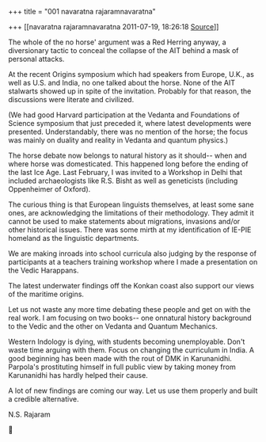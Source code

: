 +++
title = "001 navaratna rajaramnavaratna"

+++
[[navaratna rajaramnavaratna	2011-07-19, 18:26:18 [Source](https://groups.google.com/g/bvparishat/c/VD1wRrT067s)]]







 The whole of the no horse' argument was a Red Herring anyway, a diversionary tactic to conceal the collapse of the AIT behind a mask of personal attacks.



 At the recent Origins symposium which had speakers from Europe, U.K., as well as U.S. and India, no one talked about the horse. None of the AIT stalwarts showed up in spite of the invitation. Probably for that reason, the discussions were literate and civilized.



 (We had good Harvard participation at the Vedanta and Foundations of Science symposium that just preceded it, where latest developments were presented. Understandably, there was no mention of the horse; the focus was mainly on duality and reality in Vedanta and quantum physics.)



 The horse debate now belongs to natural history as it should-- when and where horse was domesticated. This happened long before the ending of the last Ice Age. Last February, I was invited to a Workshop in Delhi that included archaeologists like R.S. Bisht as well as geneticists (including Oppenheimer of Oxford).



 The curious thing is that European linguists themselves, at least some sane ones, are acknowledging the limitations of their methodology. They admit it cannot be used to make statements about migrations, invasions and/or other historical issues. There was some mirth at my identification of IE-PIE homeland as the linguistic departments.  

 We are making inroads into school curricula also judging by the response of participants at a teachers training workshop where I made a presentation on the Vedic Harappans.



 The latest underwater findings off the Konkan coast also support our views of the maritime origins.



 Let us not waste any more time debating these people and get on with the real work. I am focusing on two books-- one onnatural history background to the Vedic and the other on Vedanta and Quantum Mechanics.



 Western Indology is dying, with students becoming unemployable. Don't waste time arguing with them. Focus on changing the curriculum in India. A good beginning has been made with the rout of DMK in Karunanidhi. Parpola's prostituting himself in full public view by taking money from Karunanidhi has hardly helped their cause.



 A lot of new findings are coming our way. Let us use them properly and built a credible alternative.



N.S. Rajaram  



